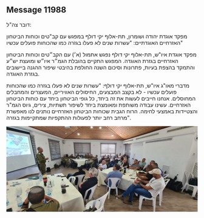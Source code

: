 ## Message 11988

דובר צה"ל:

מפקד אוגדת יהודה ושומרון, תת-אלוף יקי דולף במפגש עם קב"טים וכוחות הביטחון האזרחיים האוגדתיים: "עשרות שנים לא פעלו בגזרה כמו שהכוחות פועלים עכשיו"

מפקד אוגדת איו"ש, תת-אלוף יקי דולף נפגש אתמול (א׳) עם הקב״טים וכוחות הביטחון האזרחיים בגזרת האוגדה.
המפגש התקיים בהובלת הגמ״ר איו״ש ומועצת יש״ע והתמקד בהצפת בעיות, פתרונות וסיכום השנה החולפת בהיבטי שיפור ההגנה ביישובים בגזרת האוגדה. 

מדברי מאו"ג איו"ש, תת-אלוף יקי דולף: "עשרות שנים לא פעלו בגזרה כמו שהכוחות פועלים עכשיו - לא בקצב המבצעים, החיסולים האוויריים, המעצרים והמחבלים המחוסלים. אנחנו חייבים לעשות את זה ביחד, כל גופי הביטחון ביחד עם כוחות הביטחון האזרחיים. עשינו עבודה משותפת ומאומצת ביחד לשיפור תשתיות, צירים, גיוס הגמ"ר והצטיידות באמצעי לחימה. הרוח הגבית שכוחות הביטחון האזרחיים נותנים לנו מאפשרת מרחב רחב יותר לפעולות ההתקפיות שמתקיימות בגזרה".

![Photo](11988/11988_photo.jpg)
